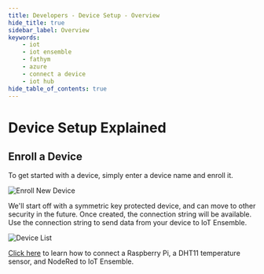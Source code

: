 ```yaml
---
title: Developers - Device Setup - Overview
hide_title: true
sidebar_label: Overview 
keywords:
    - iot
    - iot ensemble
    - fathym
    - azure
    - connect a device
    - iot hub
hide_table_of_contents: true
---
```


# Device Setup Explained

## Enroll a Device

To get started with a device, simply enter a device name and enroll it.

![Enroll New Device](https://www.fathym.com/iot/img/screenshots/dashboard-enroll-device.png)

We'll start off with a symmetric key protected device, and can move to other security in the future.  Once created, the connection string will be available. Use the connection string to send data from your device to IoT Ensemble.

![Device List](https://www.fathym.com/iot/img/screenshots/dashboard-device-list-first-device.png)

[Click here](https://www.fathym.com/iot/blog/raspberry-pi-dht11-node-red-iot-ensemble-power-bi) to learn how to connect a Raspberry Pi, a DHT11 temperature sensor, and NodeRed to IoT Ensemble.
